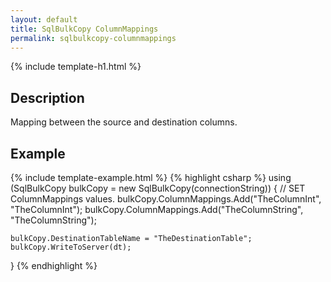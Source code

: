 ```yaml
---
layout: default
title: SqlBulkCopy ColumnMappings
permalink: sqlbulkcopy-columnmappings
---
```


{% include template-h1.html %}

## Description

Mapping between the source and destination columns.

## Example
{% include template-example.html %} 
{% highlight csharp %}
using (SqlBulkCopy bulkCopy = new SqlBulkCopy(connectionString))
{
    // SET ColumnMappings values.
    bulkCopy.ColumnMappings.Add("TheColumnInt", "TheColumnInt");
    bulkCopy.ColumnMappings.Add("TheColumnString", "TheColumnString");

    bulkCopy.DestinationTableName = "TheDestinationTable";
    bulkCopy.WriteToServer(dt);
}
{% endhighlight %}
